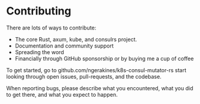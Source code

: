 # Contributing

There are lots of ways to contribute:

* The core Rust, axum, kube, and consulrs project.
* Documentation and community support
* Spreading the word
* Financially through GitHub sponsorship or by buying me a cup of coffee

To get started, go to github.com/ngerakines/k8s-consul-mutator-rs start looking through open issues, pull-requests, and the codebase.

When reporting bugs, please describe what you encountered, what you did to get there, and what you expect to happen.
